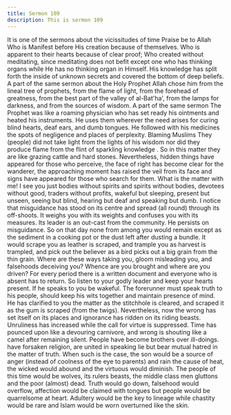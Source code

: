 ```yaml
---
title: Sermon 109
description: This is sermon 109
---
```


It is one of the sermons about the vicissitudes of time
Praise be to Allah Who is Manifest before His creation because of themselves. Who is
apparent to their hearts because of clear proof; Who created without meditating, since
meditating does not befit except one who has thinking organs while He has no thinking organ
in Himself.
His knowledge has split forth the inside of unknown secrets and covered the bottom of deep
beliefs.
A part of the same sermon about the Holy Prophet
Allah chose him from the lineal tree of prophets, from the flame of light, from the forehead of
greatness, from the best part of the valley of al-Bat'ha', from the lamps for darkness, and from
the sources of wisdom.
A part of the same sermon
The Prophet was like a roaming physician who has set ready his ointments and heated his
instruments.
He uses them wherever the need arises for curing blind hearts, deaf ears, and dumb tongues.
He followed with his medicines the spots of negligence and places of perplexity.
Blaming Muslims
They (people) did not take light from the lights of his wisdom nor did they produce flame
from the flint of sparkling knowledge . So in this matter they are like grazing cattle and hard
stones. Nevertheless, hidden things have appeared for those who perceive, the face of right
has become clear for the wanderer, the approaching moment has raised the veil from its face
and signs have appeared for those who search for them.
What is the matter with me! I see you just bodies without spirits and spirits without bodies,
devotees without good, traders without profits, wakeful but sleeping, present but unseen,
seeing but blind, hearing but deaf and speaking but dumb.
I notice that misguidance has stood on its centre and spread (all round) through its off-shoots.
It weighs you with its weights and confuses you with its measures. Its leader is an out-cast
from the community. He persists on misguidance.
So on that day none from among you would remain except as the sediment in a cooking pot or
the dust left after dusting a bundle. It would scrape you as leather is scraped, and trample you
as harvest is trampled, and pick out the believer as a bird picks out a big grain from the thin
grain.
Where are these ways taking you, gloom misleading you, and falsehoods deceiving you?
Whence are you brought and where are you driven? For every period there is a written
document and everyone who is absent has to return. So listen to your godly leader and keep
your hearts present.
If he speaks to you be wakeful. The forerunner must speak truth to his people, should keep his
wits together and maintain presence of mind. He has clarified to you the matter as the stitchhole
is cleared, and scraped it as the gum is scraped (from the twigs).
Nevertheless, now the wrong has set itself on its places and ignorance has ridden on its riding
beasts. Unruliness has increased while the call for virtue is suppressed. Time has pounced
upon like a devouring carnivore, and wrong is shouting like a camel after remaining silent.
People have become brothers over ill-doings. have forsaken religion, are united in speaking
lie but bear mutual hatred in the matter of truth.
When such is the case, the son would be a source of anger (instead of coolness of the eye to
parents) and rain the cause of heat, the wicked would abound and the virtuous would
diminish. The people of this time would be wolves, its rulers beasts, the middle class men
gluttons and the poor (almost) dead.
Truth would go down, falsehood would overflow, affection would be claimed with tongues
but people would be quarrelsome at heart. Adultery would be the key to lineage while chastity
would be rare and Islam would be worn overturned like the skin.